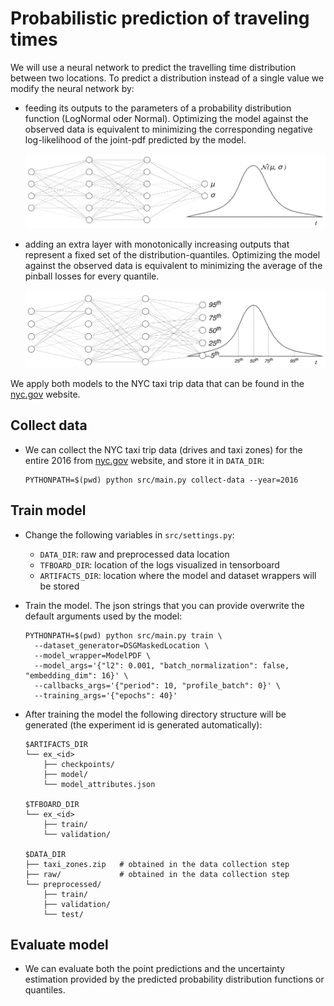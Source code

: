 # Probabilistic prediction of traveling times

We will use a neural network to predict the travelling time distribution between two locations. To predict a
distribution instead of a single value we modify the neural network by:

- feeding its outputs to the parameters of a probability distribution function (LogNormal oder Normal). Optimizing the
  model against the observed data is equivalent to minimizing the corresponding negative log-likelihood of the joint-pdf
  predicted by the model.

  ![Architecture](figs/nn_normal.png)

- adding an extra layer with monotonically increasing outputs that represent a fixed set of the distribution-quantiles.
  Optimizing the model against the observed data is equivalent to minimizing the average of the pinball losses for every
  quantile.

  ![Architecture](figs/nn_iqf.png)

We apply both models to the NYC taxi trip data that can be found
in the [nyc.gov](https://www1.nyc.gov/site/tlc/about/tlc-trip-record-data.page) website.

## Collect data

- We can collect the NYC taxi trip data (drives and taxi zones) for the entire 2016 from [nyc.gov](https://www1.nyc.gov/site/tlc/about/tlc-trip-record-data.page) website, and store it in `DATA_DIR`:
  ```shell
  PYTHONPATH=$(pwd) python src/main.py collect-data --year=2016
  ```


## Train model

- Change the following variables in `src/settings.py`:
  - `DATA_DIR`: raw and preprocessed data location   
  - `TFBOARD_DIR`: location of the logs visualized in tensorboard
  - `ARTIFACTS_DIR`: location where the model and dataset wrappers will be stored


- Train the model. The json strings that you can provide overwrite the default arguments used by the model:
  ```shell
  PYTHONPATH=$(pwd) python src/main.py train \
    --dataset_generator=DSGMaskedLocation \
    --model_wrapper=ModelPDF \
    --model_args='{"l2": 0.001, "batch_normalization": false, "embedding_dim": 16}' \
    --callbacks_args='{"period": 10, "profile_batch": 0}' \
    --training_args='{"epochs": 40}'
  ```

- After training the model the following directory structure will be generated (the experiment id is generated automatically):
  ```shell
  $ARTIFACTS_DIR
  └── ex_<id>
      ├── checkpoints/
      ├── model/
      └── model_attributes.json

  $TFBOARD_DIR
  └── ex_<id>
      ├── train/
      └── validation/

  $DATA_DIR
  ├── taxi_zones.zip   # obtained in the data collection step
  ├── raw/             # obtained in the data collection step
  └── preprocessed/
      ├── train/
      ├── validation/
      └── test/
  ```

## Evaluate model

- We can evaluate both the point predictions and the uncertainty estimation provided by the predicted probability distribution functions or quantiles. 
